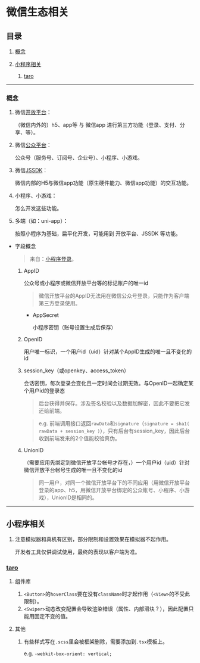 # 微信生态相关

## 目录
1. [概念](#概念)
1. [小程序相关](#小程序相关)

    1. [taro](#taro)

---
### 概念
1. 微信[开放平台](https://open.weixin.qq.com/)：

    （微信内外的）h5、app等 与 微信app 进行第三方功能（登录、支付、分享、等）。
2. 微信[公众平台](https://mp.weixin.qq.com/)：

    公众号（服务号、订阅号、企业号）、小程序、小游戏。
3. 微信[JSSDK](https://developers.weixin.qq.com/doc/offiaccount/OA_Web_Apps/JS-SDK.html)：

    微信内部的H5与微信app功能（原生硬件能力、微信app功能）的交互功能。
4. 小程序、小游戏：

    怎么开发这些功能。
5. 多端（如：uni-app）：

    按照小程序为基础，扁平化开发，可能用到 开放平台、JSSDK 等功能。

- 字段概念

    >来自：[小程序登录](https://developers.weixin.qq.com/minigame/dev/guide/open-ability/login.html)。

    1. AppID

        公众号或小程序或微信开放平台等的标记账户的唯一id

        >微信开放平台的AppID无法用在微信公众号登录，只能作为客户端第三方登录使用。

        - AppSecret

            小程序密钥（账号设置生成后保存）
    2. OpenID

        用户唯一标识，一个用户id（uid）针对某个AppID生成的唯一且不变化的id
    3. session_key（或openkey、access_token）

        会话密钥，每次登录会变化且一定时间会过期无效。与OpenID一起确定某个用户id的登录态

        >后台获得并保存。涉及签名校验以及数据加解密，因此不要把它发还给前端。

        >e.g. 前端调用接口返回`rawData`和`signature`（`signature = sha1( rawData + session_key )`），只有后台有session_key，因此后台收到前端发来的2个值能校验真伪。
    4. UnionID

        （需要应用先绑定到微信开放平台帐号才存在，）一个用户id（uid）针对微信开放平台帐号生成的唯一且不变化的id

        >同一用户，对同一个微信开放平台下的不同应用（用微信开放平台登录的app、h5，用微信开放平台绑定的公众帐号、小程序、小游戏），UnionID是相同的。

---
## 小程序相关
1. 注意模拟器和真机有区别，部分限制和设置效果在模拟器不起作用。

    开发者工具仅供调试使用，最终的表现以客户端为准。

### [taro](https://github.com/NervJS/taro)
1. 组件库

    1. `<Button>`的`hoverClass`要在没有`className`时才起作用（`<View>`的不受此限制）。
    2. `<Swiper>`动态改变配置会导致渲染错误（属性、内部滑块？），因此配置只能用固定不变的值。
2. 其他

    1. 有些样式写在`.scss`里会被框架删除，需要添加到`.tsx`模板上。

        e.g. `-webkit-box-orient: vertical;`
